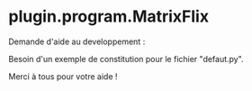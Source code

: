 # plugin.program.MatrixFlix

Demande d'aide au developpement :


Besoin d'un exemple de constitution pour le fichier "defaut.py".


Merci à tous pour votre aide !